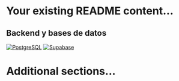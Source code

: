 # Your existing README content...

## Backend y bases de datos

[![PostgreSQL](https://img.shields.io/badge/PostgreSQL-336791?style=flat&logo=postgresql&logoColor=white)](https://www.postgresql.org)
[![Supabase](https://img.shields.io/badge/Supabase-3DBB8D?style=flat&logo=supabase&logoColor=white)](https://supabase.io) 

# Additional sections...
